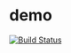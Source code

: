 <!--
 * @Author: your name
 * @Date: 2021-01-14 16:55:04
 * @LastEditTime: 2021-01-14 17:00:41
 * @LastEditors: your name
 * @Description: In User Settings Edit
 * @FilePath: \demo\README.md
-->
# demo

[![Build Status](http://123.57.140.117:10003/api/badges/taoqingfeng/demo/status.svg)](http://123.57.140.117:10003/taoqingfeng/demo)